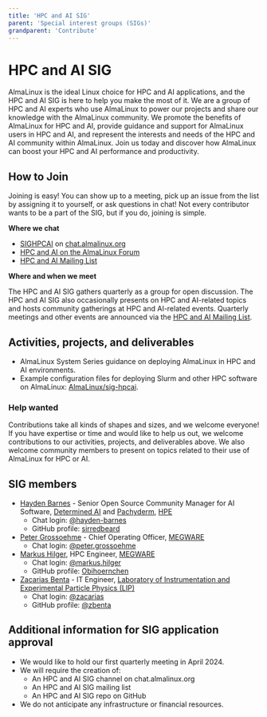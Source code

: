 ```yaml
---
title: 'HPC and AI SIG'
parent: 'Special interest groups (SIGs)'
grandparent: 'Contribute'
---
```


<Breadcrumbs />

# HPC and AI SIG

AlmaLinux is the ideal Linux choice for HPC and AI applications, and the HPC and AI SIG is here to help you make the most of it. We are a group of HPC and AI experts who use AlmaLinux to power our projects and share our knowledge with the AlmaLinux community. We promote the benefits of AlmaLinux for HPC and AI, provide guidance and support for AlmaLinux users in HPC and AI, and represent the interests and needs of the HPC and AI community within AlmaLinux. Join us today and discover how AlmaLinux can boost your HPC and AI performance and productivity.

## How to Join

Joining is easy! You can show up to a meeting, pick up an issue from the list by assigning it to yourself, or ask questions in chat! Not every contributor wants to be a part of the SIG, but if you do, joining is simple. 

**Where we chat**

* [SIGHPCAI](https://chat.almalinux.org/almalinux/channels/sighpc--ai) on [chat.almalinux.org](https://chat.almalinux.org)
* [HPC and AI on the AlmaLinux Forum](https://forums.almalinux.org/c/sigs/hpc/31)
* [HPC and AI Mailing List](https://lists.almalinux.org/mailman3/lists/hpc-ai-sig.lists.almalinux.org/)

**Where and when we meet**

The HPC and AI SIG gathers quarterly as a group for open discussion. The HPC and AI SIG also occasionally presents on HPC and AI-related topics and hosts community gatherings at HPC and AI-related events. Quarterly meetings and other events are announced via the [HPC and AI Mailing List](https://lists.almalinux.org/mailman3/lists/hpc-ai-sig.lists.almalinux.org/).

## Activities, projects, and deliverables

* AlmaLinux System Series guidance on deploying AlmaLinux in HPC and AI environments.
* Example configuration files for deploying Slurm and other HPC software on AlmaLinux: [AlmaLinux/sig-hpcai](https://github.com/AlmaLinux/sig-HPCAI).

### Help wanted

Contributions take all kinds of shapes and sizes, and we welcome everyone! If you have expertise or time and would like to help us out, we welcome contributions to our activities, projects, and deliverables above. We also welcome community members to present on topics related to their use of AlmaLinux for HPC or AI.

## SIG members

* [Hayden Barnes](mailto:hayden.barnes@hpe.com) - Senior Open Source Community Manager for AI Software, [Determined AI](https://www.determined.ai/) and [Pachyderm](https://www.pachyderm.com/), [HPE](https://www.hpe.com/)
  * Chat login: [@hayden-barnes](https://chat.almalinux.org/almalinux/messages/@hayden-barnes)
  * GitHub profile: [sirredbeard](https://github.com/sirredbeard)
* [Peter Grossoehme](mailto:peter.grossoehme@megware.com) - Chief Operating Officer, [MEGWARE](http://www.megware.com)
  * Chat login: [@peter.grossoehme](https://chat.almalinux.org/almalinux/messages/@peter.grossoehme)
* [Markus Hilger](mailto:markus.hilger@megware.com), HPC Engineer, [MEGWARE](http://www.megware.com)
  * Chat login: [@markus.hilger](https://chat.almalinux.org/almalinux/messages/@markus.hilger)
  * GitHub profile: [Obihoernchen](https://github.com/Obihoernchen)
* [Zacarias Benta](mailto:zacarias@lip.pt) - IT Engineer, [Laboratory of Instrumentation and Experimental Particle Physics (LIP)](https://ciencias.ulisboa.pt/en/lip)
  * Chat login: [@zacarias](https://chat.almalinux.org/almalinux/messages/@zacarias)
  * GitHub profile: [@zbenta](https://github.com/zbenta)

## Additional information for SIG application approval

* We would like to hold our first quarterly meeting in April 2024.
* We will require the creation of:
    * An HPC and AI SIG channel on chat.almalinux.org
    * An HPC and AI SIG mailing list
    * An HPC and AI SIG repo on GitHub
* We do not anticipate any infrastructure or financial resources.
